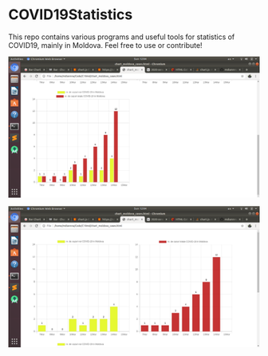 # COVID19Statistics
This repo contains various programs and useful tools for statistics of COVID19, mainly in Moldova. Feel free to use or contribute!


![alt text](https://github.com/mdiannna/COVID19Statistics/blob/master/screenshots/s1.png?raw=true)

![alt text](https://github.com/mdiannna/COVID19Statistics/blob/master/screenshots/s2.png?raw=true)
